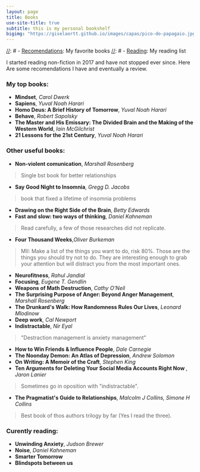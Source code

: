 ```yaml
---
layout: page
title: Books
use-site-title: true
subtitle: this is my personal bookshelf
bigimg: "https://giselaortt.github.io/images/capas/pico-do-papagaio.jpg"
---
```

[//]: # 
[//]: #  - [<u>Recomendations</u>](recomendations): My favorite books
[//]: #  - [<u>Reading</u>](reading): My reading list


I started reading non-fiction in 2017 and have not stopped ever since. Here Are some recomendations I have and eventually a review.

### My top books:
- <b>Mindset</b>, <i>Carol Dwerk</i>
- <b>Sapiens</b>, <i>Yuval Noah Harari</i>
- <b>Homo Deus: A Brief History of Tomorrow</b>, <i>Yuval Noah Harari</i>
- <b>Behave</b>, <i>Robert Sapolsky</i>
- <b>The Master and His Emissary: The Divided Brain and the Making of the Western World</b>, <i>Iain McGilchrist</i>
- <b>21 Lessons for the 21st Century</b>, <i>Yuval Noah Harari</i>


### Other useful books:
- <b>Non-violent comunication</b>, <i>Marshall Rosenberg</i>
> Single bst book for better relationships

- <b>Say Good Night to Insomnia</b>, <i>Gregg D. Jacobs</i>
>book that fixed a lifetime of insomnia problems

- <b>Drawing on the Right Side of the Brain</b>, <i>Betty Edwards</i>
- <b>Fast and slow: two ways of thinking</b>, <i>Daniel Kahneman</i>
> Read carefully, a few of those researches did not replicate.

- <b>Four Thousand Weeks</b>,<i>Oliver Burkeman</i>
> MII: Make a list of the things you want to do, risk 80%. Those are the things you should try not to do.
> They are interesting enough to grab your attention but will distract you from the most important ones.

- <b>Neurofitness</b>, <i>Rahul Jandial</i>
- <b>Focusing</b>, <i>Eugene T. Gendlin</i>
- <b>Weapons of Math Destruction</b>, <i>Cathy O'Neil</i>
- <b>The Surprising Purpose of Anger: Beyond Anger Management</b>, <i>Marshall Rosenberg</i>
- <b>The Drunkard's Walk: How Randomness Rules Our Lives</b>, <i>Leonard Mlodinow</i>
- <b>Deep work</b>, <i>Cal Newport</i>
- <b>Indistractable</b>, <i>Nir Eyal</i>
> "Destraction management is anxiety management"

- <b>How to Win Friends & Influence People</b>, <i>Dale Carnegie</i>
- <b>The Noonday Demon: An Atlas of Depression</b>, <i>Andrew Solomon</i>
- <b>On Writing: A Memoir of the Craft</b>, <i>Stephen King</i>
- <b>Ten Arguments for Deleting Your Social Media Accounts Right Now </b>, <i>Jaron Lanier</i>
> Sometimes go in oposition with "indistractable".

- <b>The Pragmatist's Guide to Relationships</b>, <i>Malcolm J Collins, Simone H Collins</i>
> Best book of thos authors trilogy by far (Yes I read the three).


### Curently reading:
- <b>Unwinding Anxiety</b>, <i>Judson Brewer</i>
- <b>Noise</b>, <i>Daniel Kahneman</i>
- <b>Smarter Tomorrow</b>
- <b>Blindspots between us</b>
